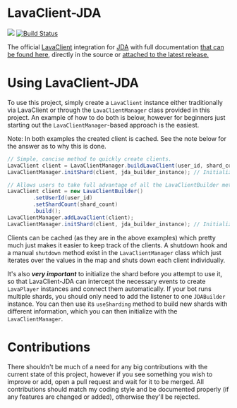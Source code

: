 # LavaClient-JDA
[![](https://jitpack.io/v/SamOphis/LavaClient-JDA.svg)](https://jitpack.io/#SamOphis/LavaClient-JDA)
[![Build Status](https://travis-ci.org/SamOphis/LavaClient-JDA.svg?branch=master)](https://travis-ci.org/SamOphis/LavaClient-JDA)

The official [LavaClient](https://github.com/SamOphis/LavaClient) integration for [JDA](https://github.com/DV8FromTheWorld/JDA) with full documentation [that can be found here](https://samophis.github.io/LavaClient-JDA), directly in the source or [attached to the latest release.](https://github.com/SamOphis/LavaClient-JDA/releases/latest)

# Using LavaClient-JDA

To use this project, simply create a `LavaClient` instance either traditionally via LavaClient or through the `LavaClientManager` class provided in this project. An example of how to do both is below, however for beginners just starting out the `LavaClientManager`-based approach is the easiest.

Note: In both examples the created client is cached. See the note below for the answer as to why this is done.

```java
// Simple, concise method to quickly create clients.
LavaClient client = LavaClientManager.buildLavaClient(user_id, shard_count);
LavaClientManager.initShard(client, jda_builder_instance); // Initializes the JDABuilder instance so the shard can intercept events.
```
```java
// Allows users to take full advantage of all the LavaClientBuilder methods.
LavaClient client = new LavaClientBuilder()
        .setUserId(user_id)
        .setShardCount(shard_count)
        .build();
LavaClientManager.addLavaClient(client);
LavaClientManager.initShard(client, jda_builder_instance); // Initializes the JDABuilder instance so the shard can intercept events.
```

Clients can be cached (as they are in the above examples) which pretty much just makes it easier to keep track of the clients. A shutdown hook and a manual `shutdown` method exist in the `LavaClientManager` class which just iterates over the values in the map and shuts down each client individually.

It's also ***very important*** to initialize the shard before you attempt to use it, so that LavaClient-JDA can intercept the necessary events to create `LavaPlayer` instances and connect them automatically. If your bot runs multiple shards, you should only need to add the listener to one `JDABuilder` instance. You can then use its `useSharding` method to build new shards with different information, which you can then initialize with the `LavaClientManager`.

# Contributions

There shouldn't be much of a need for any big contributions with the current state of this project, however if you see something you wish to improve or add, open a pull request and wait for it to be merged. All contributions should match my coding style and be documented properly (if any features are changed or added), otherwise they'll be rejected.